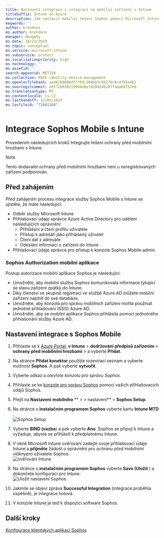 ```yaml
---
title: Nastavení integrace s integrací na mobilní zařízení s Intune
titleSuffix: Intune on Azure
description: Jak nastavit mobilní řešení Sophos pomocí Microsoft Intune pro řízení přístupu mobilních zařízení k firemním prostředkům.
keywords: ''
author: brenduns
ms.author: brenduns
manager: dougeby
ms.date: 10/21/2019
ms.topic: conceptual
ms.service: microsoft-intune
ms.subservice: protect
ms.localizationpriority: high
ms.technology: ''
ms.assetid: ''
search.appverid: MET150
ms.collection: M365-identity-device-management
ms.openlocfilehash: aad6268606dfcf69c304bb5c5b270c8c4795e4b2
ms.sourcegitcommit: ebf72b038219904d6e7d20024b107f4aa68f57e6
ms.translationtype: MT
ms.contentlocale: cs-CZ
ms.lasthandoff: 12/05/2019
ms.locfileid: "72681288"
---
```

# <a name="integrate-sophos-mobile-with-intune"></a>Integrace Sophos Mobile s Intune  

Provedením následujících kroků Integrujte řešení ochrany před mobilními hrozbami s Intune.  

> [!NOTE]
> Tento dodavatel ochrany před mobilními hrozbami není u neregistrovaných zařízení podporován.

## <a name="before-you-begin"></a>Před zahájením  

Před zahájením procesu integrace služby Sophos Mobile s Intune se ujistěte, že máte následující:  
- Odběr služby Microsoft Intune  
- Přihlašovací údaje správce Azure Active Directory pro udělení následujících oprávnění:  
  - Přihlášení a čtení profilu uživatele  
  - Přístup k adresáři jako přihlášený uživatel  
  - Čtení dat z adresáře  
  - Odeslání informací o zařízení do Intune  
- Přihlašovací údaje správce pro přístup k konzole Sophos Mobile admin.  


### <a name="sophos-mobile-app-authorization"></a>Sophos Authorization mobilní aplikace  
  
Postup autorizace mobilní aplikace Sophos je následující:  
- Umožněte, aby mobilní služba Sophos komunikovala informace týkající se stavu zařízení zpátky do Intune.  
- Díky členství ve skupině registrací ve službě Azure AD můžete mobilní zařízení naplnit do své databáze.  
- Umožněte, aby konzola pro správu mobilních zařízení mohla používat jednotné přihlašování (SSO) Azure AD.  
- Umožněte, aby se mobilní aplikace Sophos přihlásila pomocí jednotného přihlašování služby Azure AD.  


## <a name="to-set-up-sophos-mobile-integration"></a>Nastavení integrace s Sophos Mobile  

1. Přihlaste se k [Azure Portal]( https://portal.azure.com/), **v Intune** > **dodržování předpisů zařízením** > **ochrany před mobilními hrozbami** > a vyberte **Přidat**.  
2. Na stránce **Přidat konektor** použijte rozevírací seznam a vyberte možnost **Sophos**. A pak vyberte **vytvořit**.  
3. Vyberte odkaz a *otevřete konzolu pro správu Sophos*.  
4. Přihlaste se ke [konzole pro správu Sophos](https://central.sophos.com/) pomocí vašich přihlašovacích údajů Sophos.  
5. Přejít na **Nastavení** **mobilního** ** >  > nastavení** > **Sophos Setup**.  
6. Na stránce s **instalačním programem Sophos** vyberte kartu **Intune MTD** .  
   ![Sophos Setup](./media/sophos-mtd-connector-integration/sophos-setup.png) 
 
7. Vyberte **BIND (vazba**) a pak vyberte **Ano**. Sophos se připojí k Intune a vyžaduje, abyste se přihlásili k předplatnému Intune. 
8. V okně Microsoft Intune ověřování zadejte svoje přihlašovací údaje Intune a **přijměte** žádost o oprávnění pro *ochranu před mobilními vlákny*pro uživatele Sophos.  
   ![ověřování Intune](./media/sophos-mtd-connector-integration/intune-authentication.png)

9. Na stránce s **instalačním programem Sophos** vyberte **Save (Uložit** ) a dokončete konfiguraci pro Intune:  
   ![Uložit nastavení Sophos](./media/sophos-mtd-connector-integration/save-sophos-configuration.png)  

1. Jakmile se objeví zpráva **Successful Integration** (integrace proběhla úspěšně), je integrace hotová.  
1. V konzole Intune je teď k dispozici software Sophos.  


## <a name="next-steps"></a>Další kroky  
[Konfigurace klientských aplikací Sophos](mtd-apps-ios-app-configuration-policy-add-assign.md)
